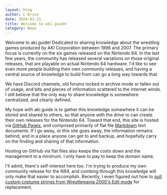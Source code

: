 ```yaml
---
layout: blog
author: C-Drive
date: 2024-01-21
title: Welcome to aki.guide!
category: News
---
```


Welcome to aki.guide! Dedicated to sharing knowledge about the wrestling games produced by AKI Corporation between 1996 and 2007. The primary focus is currently on the six games released on the Nintendo 64. In the last few years, the community has released several variations on those original releases, that are playable on actual Nintendo 64 hardware. I'd like to see even more people building their own community releases, and having a central source of knowledge to build from can go a long way towards that.

We have Discord channels, old forums locked in archive mode or fallen out of usage, and bits and pieces of information scattered to the internet winds. I still believe that the only way to share knowledge is somewhere centralized, and clearly defined.

My hope with aki.guide is to gather this knowledge somewhere it can be stored and shared to others, so that anyone with the drive to can create their own releases for the Nintendo 64. Toward that end, this site is hosted via [GitHub Pages](https://pages.github.com/), and comprised primarily of flat file [Markdown](https://www.markdownguide.org/) text documents. If I go away, or this site goes away, the information remains behind, and in a place anyone can get to and backup, and hopefully carry on the finding and sharing of that information.

Hosting on GitHub via flat files also keeps the costs down and the management to a minimum. I only have to pay to keep the domain name.

I'll admit, there's self-interest here too. I'm trying to produce my own community release for the N64, and combing through this knowledge will only make that easier to accomplish. Recently, I even figured out how to [pull custom costume strings from Wrestlemania 2000's Edit mode](../../posts/wm2k-addresses-custom-costumes/) for replacement.
